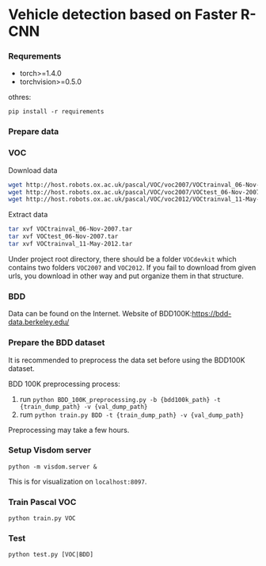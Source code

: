 # Vehicle detection based on Faster R-CNN
### Requrements
* torch>=1.4.0
* torchvision>=0.5.0

othres:

`pip install -r requirements`
### Prepare data
### VOC
Download data
```bash
wget http://host.robots.ox.ac.uk/pascal/VOC/voc2007/VOCtrainval_06-Nov-2007.tar
wget http://host.robots.ox.ac.uk/pascal/VOC/voc2007/VOCtest_06-Nov-2007.tar
wget http://host.robots.ox.ac.uk/pascal/VOC/voc2012/VOCtrainval_11-May-2012.tar
```
Extract data
```bash
tar xvf VOCtrainval_06-Nov-2007.tar
tar xvf VOCtest_06-Nov-2007.tar
tar xvf VOCtrainval_11-May-2012.tar
```
Under project root directory, there should be a folder `VOCdevkit` which contains two folders `VOC2007` and `VOC2012`. If you fail to download from given urls, you download in other way and put organize them in that structure.

### BDD

Data can be found on the Internet.
Website of BDD100K:https://bdd-data.berkeley.edu/ 

### Prepare the BDD dataset

It is recommended to preprocess the data set before using the BDD100K dataset. 

BDD 100K preprocessing process:
1. run `python BDD_100K_preprocessing.py -b {bdd100k_path} -t {train_dump_path} -v {val_dump_path}`
2. rum `python train.py BDD -t {train_dump_path} -v {val_dump_path}`

Preprocessing may take a few hours.

### Setup Visdom server
`python -m visdom.server &`

This is for visualization on `localhost:8097`.

### Train Pascal VOC
`python train.py VOC`

### Test
`python test.py [VOC|BDD]`